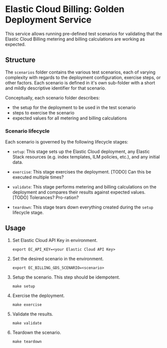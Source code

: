 # Elastic Cloud Billing: Golden Deployment Service

This service allows running pre-defined test scenarios for validating that the Elastic Cloud Billing metering and billing calculations are working as expected.

## Structure

The `scenarios` folder contains the various test scenarios, each of varying complexity with regards to the deployment configuration, exercise steps, or other factors. Each scenario is defined in it's own sub-folder with a short and mildly descriptive identifier for that scenario.

Conceptually, each scenario folder describes:
- the setup for the deployment to be used in the test scenario
- steps to exercise the scenario
- expected values for all metering and billing calculations

### Scenario lifecycle

Each scenario is governed by the following lifecycle stages:

* `setup`: This stage sets up the Elastic Cloud deployment, any Elastic Stack resources (e.g. index templates, ILM policies, etc.), and any initial data.

* `exercise`: This stage exercises the deployment. [TODO] Can this be executed multiple times?

* `validate`: This stage performs metering and billing calculations on the deployment and compares their results against expected values. [TODO] Tolerances? Pro-ration?

* `teardown`: This stage tears down everything created during the `setup` lifecycle stage.

## Usage

1. Set Elastic Cloud API Key in environment.
   ```
   export EC_API_KEY=<your Elastic Cloud API Key>
   ```

2. Set the desired scenario in the environment.
   ```
   export EC_BILLING_GDS_SCENARIO=<scenario>
   ```

3. Setup the scenario. This step should be idempotent.
   ```
   make setup
   ```

4. Exercise the deployment.
   ```
   make exercise
   ```

5. Validate the results.
   ```
   make validate
   ```

6. Teardown the scenario.
   ```
   make teardown
   ```
